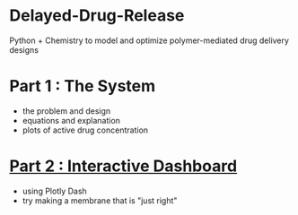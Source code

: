 # Delayed-Drug-Release
Python + Chemistry to model and optimize polymer-mediated drug delivery designs

# Part 1 : The System
* the problem and design
* equations and explanation
* plots of active drug concentration 

# [Part 2 : Interactive Dashboard](https://delayed-drug-release-app.onrender.com)
* using Plotly Dash
* try making a membrane that is "just right"
